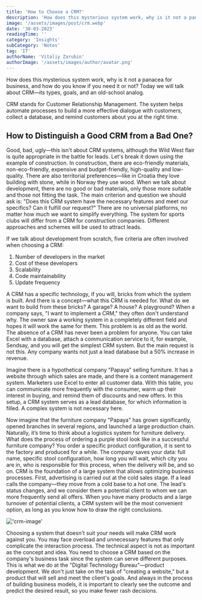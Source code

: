 ```yaml
---
title: 'How to Choose a CRM?'
description: 'How does this mysterious system work, why is it not a panacea for business, and how do you know if you need it or not? Today we will talk about CRM—its types, goals, and an old-school analog.'
image: '/assets/images/post/crm.webp'
date: '30-03-2023'
readingTime: ''
category: 'Insights'
subCategory: 'Notes'
tag: 'IT'
authorName: 'Vitaliy Zarubin'
authorImage: '/assets/images/author/avatar.png'
---
```


How does this mysterious system work, why is it not a panacea for business, and how do you know if you need it or not? Today we will talk about CRM—its types, goals, and an old-school analog.

CRM stands for Customer Relationship Management. The system helps automate processes to build a more effective dialogue with customers, collect a database, and remind customers about you at the right time.

## How to Distinguish a Good CRM from a Bad One?

Good, bad, ugly—this isn't about CRM systems, although the Wild West flair is quite appropriate in the battle for leads. Let's break it down using the example of construction. In construction, there are eco-friendly materials, non-eco-friendly, expensive and budget-friendly, high-quality and low-quality. There are also territorial preferences—like in Croatia they love building with stone, while in Norway they use wood. When we talk about development, there are no good or bad materials, only those more suitable and those not fitting the task. The main criterion and question we should ask is: "Does this CRM system have the necessary features and meet our specifics? Can it fulfill our request?" There are no universal platforms, no matter how much we want to simplify everything. The system for sports clubs will differ from a CRM for construction companies. Different approaches and schemes will be used to attract leads.

If we talk about development from scratch, five criteria are often involved when choosing a CRM:

1. Number of developers in the market
2. Cost of these developers
3. Scalability
4. Code maintainability
5. Update frequency

A CRM has a specific technology, if you will, bricks from which the system is built. And there is a concept—what this CRM is needed for. What do we want to build from these bricks? A garage? A house? A playground? When a company says, "I want to implement a CRM," they often don't understand why. The owner saw a working system in a completely different field and hopes it will work the same for them. This problem is as old as the world.
The absence of a CRM has never been a problem for anyone. You can take Excel with a database, attach a communication service to it, for example, Sendsay, and you will get the simplest CRM system. But the main request is not this. Any company wants not just a lead database but a 50% increase in revenue.

Imagine there is a hypothetical company "Papaya" selling furniture. It has a website through which sales are made, and there is a content management system. Marketers use Excel to enter all customer data. With this table, you can communicate more frequently with the consumer, warm up their interest in buying, and remind them of discounts and new offers. In this setup, a CRM system serves as a lead database, for which information is filled. A complex system is not necessary here.

Now imagine that the furniture company "Papaya" has grown significantly, opened branches in several regions, and launched a large production chain. Naturally, it’s time to think about a logistics system for furniture delivery. What does the process of ordering a purple stool look like in a successful furniture company? You order a specific product configuration, it is sent to the factory and produced for a while. The company saves your data: full name, specific stool configuration, how long you will wait, which city you are in, who is responsible for this process, when the delivery will be, and so on. CRM is the foundation of a large system that allows optimizing business processes. First, advertising is carried out at the cold sales stage. If a lead calls the company—they move from a cold base to a hot one. The lead's status changes, and we consider them a potential client to whom we can more frequently send all offers. When you have many products and a large turnover of potential clients, a CRM system will be the most convenient option, as long as you know how to draw the right conclusions.

!['crm-image'](/assets/images/postPicture/crm_1.jpg)

Choosing a system that doesn't suit your needs will make CRM work against you. You may face overload and unnecessary features that only complicate the interaction process. The technical aspect is not as important as the concept and idea. You need to choose a CRM based on the company's business task since the system can serve different purposes. This is what we do at the "Digital Technology Bureau"—product development. We don't just take on the task of "creating a website," but a product that will sell and meet the client's goals. And always in the process of building business models, it is important to clearly see the outcome and predict the desired result, so you make fewer rash decisions.
